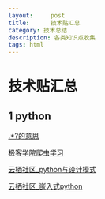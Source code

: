 ```yaml
---
layout:     post
title:      技术贴汇总
category: 技术总结
description: 各类知识点收集
tags: html
---
```


# 技术贴汇总

## 1 python

[.*?的意思](https://zhidao.baidu.com/question/982123176821278299.html)

[极客学院爬虫学习](http://wiki.jikexueyuan.com/project/python-crawler-guide/)

[云栖社区_python与设计模式](https://yq.aliyun.com/articles/70418)

[云栖社区_嵌入式python](https://yq.aliyun.com/ziliao/topic_25142)